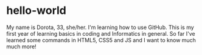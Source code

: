 # hello-world
My name is Dorota, 33, she/her.
I'm learning how to use GitHub.
This is my first year of learning basics in coding and Informatics in general.
So far I've learned some commands in HTML5, CSS5 and JS and I want to know much much more!
